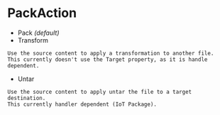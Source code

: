 # PackAction

- Pack *(default)*
- Transform
```
Use the source content to apply a transformation to another file.
This currently doesn't use the Target property, as it is handle dependent.
```
- Untar
```
Use the source content to apply untar the file to a target destination.
This currently handler dependent (IoT Package).
```